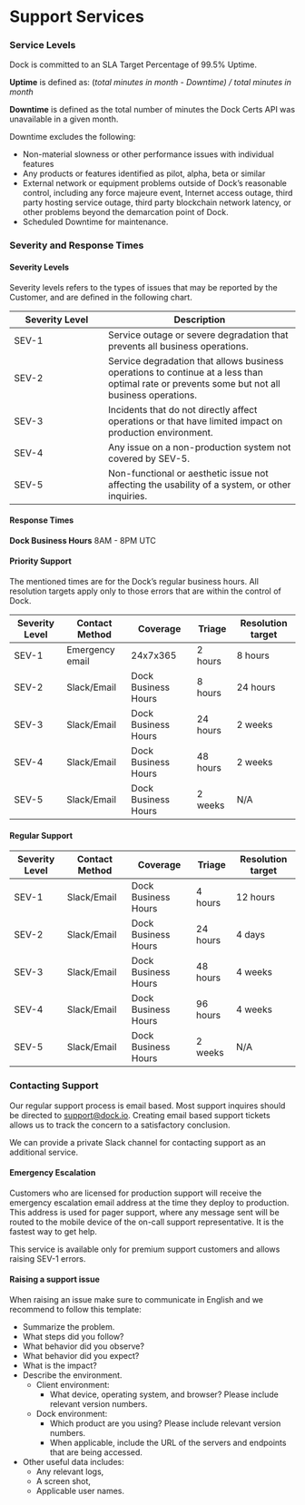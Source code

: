 # Support Services

### Service Levels

Dock is committed to an SLA Target Percentage of 99.5% Uptime.

**Uptime** is defined as: (_total minutes in month - Downtime) / total minutes in month_

**Downtime** is defined as the total number of minutes the Dock Certs API was unavailable in a  given month.&#x20;

Downtime excludes the following:

* Non-material slowness or other performance issues with individual features&#x20;
* Any products or features identified as pilot, alpha, beta or similar&#x20;
* External network or equipment problems outside of Dock’s reasonable control, including any force majeure event, Internet access outage, third party hosting service outage, third party blockchain network latency, or other problems beyond the demarcation point of Dock.&#x20;
* Scheduled Downtime for maintenance.

### Severity and Response Times

#### **Severity Levels**

Severity levels refers to the types of issues that may be reported by the Customer, and are defined in the following chart.

<table><thead><tr><th width="150">Severity Level</th><th>Description</th></tr></thead><tbody><tr><td>SEV-1</td><td>Service outage or severe degradation that prevents all business operations.</td></tr><tr><td>SEV-2</td><td>Service degradation that allows business operations to continue at a less than optimal rate or prevents some but not all business operations.</td></tr><tr><td>SEV-3</td><td>Incidents that do not directly affect operations or that have limited impact on production environment.</td></tr><tr><td>SEV-4</td><td>Any issue on a non-production system not covered by SEV-5.</td></tr><tr><td>SEV-5</td><td>Non-functional or aesthetic issue not affecting the usability of a system, or other inquiries.</td></tr></tbody></table>

#### Response Times

**Dock Business Hours** 8AM - 8PM UTC

#### **Priority Support**

The mentioned times are for the Dock’s regular business hours. All resolution targets apply only to those errors that are within the control of Dock.

| Severity Level | Contact Method  | Coverage            | Triage   | Resolution target |
| -------------- | --------------- | ------------------- | -------- | ----------------- |
| SEV-1          | Emergency email | 24x7x365            | 2 hours  | 8 hours           |
| SEV-2          | Slack/Email     | Dock Business Hours | 8 hours  | 24 hours          |
| SEV-3          | Slack/Email     | Dock Business Hours | 24 hours | 2 weeks           |
| SEV-4          | Slack/Email     | Dock Business Hours | 48 hours | 2 weeks           |
| SEV-5          | Slack/Email     | Dock Business Hours | 2 weeks  | N/A               |

#### **Regular Support**

| Severity Level | Contact Method | Coverage            | Triage   | Resolution target |
| -------------- | -------------- | ------------------- | -------- | ----------------- |
| SEV-1          | Slack/Email    | Dock Business Hours | 4 hours  | 12 hours          |
| SEV-2          | Slack/Email    | Dock Business Hours | 24 hours | 4 days            |
| SEV-3          | Slack/Email    | Dock Business Hours | 48 hours | 4 weeks           |
| SEV-4          | Slack/Email    | Dock Business Hours | 96 hours | 4 weeks           |
| SEV-5          | Slack/Email    | Dock Business Hours | 2 weeks  | N/A               |

### Contacting Support

Our regular support process is email based. Most support inquires should be directed to [support@dock.io](mailto:support@dock.io). Creating email based support tickets allows us to track the concern to a satisfactory conclusion.

We can provide a private Slack channel for contacting support as an additional service.

#### Emergency Escalation

Customers who are licensed for production support will receive the emergency escalation email address at the time they deploy to production. This address is used for pager support, where any message sent will be routed to the mobile device of the on-call support representative. It is the fastest way to get help.

This service is available only for premium support customers and allows raising SEV-1 errors.

#### **Raising a support issue**

When raising an issue make sure to communicate in English and we recommend to follow this template:

* Summarize the problem.
* What steps did you follow?
* What behavior did you observe?
* What behavior did you expect?
* What is the impact?
* Describe the environment.
  * Client environment:
    * What device, operating system, and browser? Please include relevant version numbers.
  * Dock environment:
    * Which product are you using? Please include relevant version numbers.
    * When applicable, include the URL of the servers and endpoints that are being accessed.
* Other useful data includes:
  * Any relevant logs,
  * A screen shot,
  * Applicable user names.
